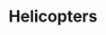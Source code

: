 ---
title: Helicopters
crosslinks:
- medicine
- flying
- army
- gadgets
- nursing
- navy
- 117thOSINT
- Heliskiing
- cockpits
- flightsim
- aviation
- Serendipity
- BitchImATrain
---